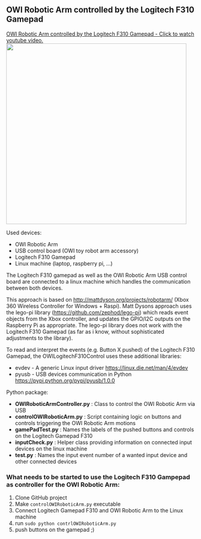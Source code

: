 ## OWI Robotic Arm controlled by the Logitech F310 Gamepad

[OWI Robotic Arm controlled by the Logitech F310 Gamepad - Click to watch youtube video. <img src="https://github.com/pastelhh/OWILogitechF310Control/blob/master/img/OWILogitechGamepadF310.jpg?raw=true" width="480">](https://www.youtube.com/watch?v=YJlikTFGr-c&feature=youtu.be "OWI Robotic arm controlled by Logitech Gamepad F310 - Click to Watch!")

Used devices:
 - OWI Robotic Arm
 - USB control board (OWI toy robot arm accessory)
 - Logitech F310 Gamepad
 - Linux machine (laptop, raspberry pi, ...)

The Logitech F310 gamepad as well as the OWI Robotic Arm USB control board are connected to a linux machine which handles the communication between both devices.


This approach is based on http://mattdyson.org/projects/robotarm/ (Xbox 360 Wireless Controller for Windows + Raspi).
Matt Dysons approach uses the lego-pi library (https://github.com/zephod/lego-pi) which reads event objects from the Xbox controller, and updates the GPIO/I2C outputs on the Raspberry Pi as appropriate. 
The lego-pi library does not work with the Logitech F310 Gamepad (as far as i know, without sophisticated adjustments to the library).

To read and interpret the events (e.g. Button X pushed) of the Logitech F310 Gamepad, the OWILogitechF310Control uses these additional libraries:
- evdev - A generic Linux input driver https://linux.die.net/man/4/evdev
- pyusb - USB devices communication in Python https://pypi.python.org/pypi/pyusb/1.0.0

Python package:
- **OWIRoboticArmController.py** : Class to control the OWI Robotic Arm via USB
- **controlOWIRoboticArm.py**    : Script containing logic on buttons and controls triggering the OWI Robotic Arm motions
- **gamePadTest.py**             : Names the labels of the pushed buttons and controls on the Logitech Gamepad F310
- **inputCheck.py**              : Helper class providing information on connected input devices on the linux machine
- **test.py**                    : Names the input event number of a wanted input device and other connected devices

 ### What needs to be started to use the Logitech F310 Gampepad as controller for the OWI Robotic Arm:
  1. Clone GitHub project
  2. Make `controlOWIRoboticArm.py` executable 
  3. Connect Logitech Gamepad F310 and OWI Robotic Arm to the Linux machine
  4. run `sudo python contrlOWIRoboticArm.py`
  5. push buttons on the gamepad ;)

